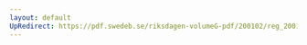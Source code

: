 ```yaml
---
layout: default
UpRedirect: https://pdf.swedeb.se/riksdagen-volumeG-pdf/200102/reg_200102/reg_200102_0130.pdf
---
```

